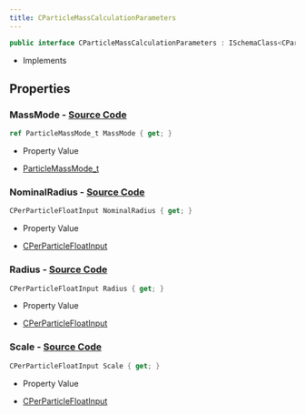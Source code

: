 ```yaml
---
title: CParticleMassCalculationParameters
---
```


```csharp
public interface CParticleMassCalculationParameters : ISchemaClass<CParticleMassCalculationParameters>, ISchemaField, ISchemaClass, INativeHandle
```

- Implements

## Properties

### **MassMode** - [Source Code](https://github.com/swiftly-solution/swiftlys2/blob/main/managed/src/SwiftlyS2.Generated/Schemas/Interfaces/CParticleMassCalculationParameters.cs#L16)

```csharp
ref ParticleMassMode_t MassMode { get; }
```

- Property Value

- [ParticleMassMode_t](/docs/api/shared/schemadefinitions/particlemassmode_t)

### **NominalRadius** - [Source Code](https://github.com/swiftly-solution/swiftlys2/blob/main/managed/src/SwiftlyS2.Generated/Schemas/Interfaces/CParticleMassCalculationParameters.cs#L20)

```csharp
CPerParticleFloatInput NominalRadius { get; }
```

- Property Value

- [CPerParticleFloatInput](/docs/api/shared/schemadefinitions/cperparticlefloatinput)

### **Radius** - [Source Code](https://github.com/swiftly-solution/swiftlys2/blob/main/managed/src/SwiftlyS2.Generated/Schemas/Interfaces/CParticleMassCalculationParameters.cs#L18)

```csharp
CPerParticleFloatInput Radius { get; }
```

- Property Value

- [CPerParticleFloatInput](/docs/api/shared/schemadefinitions/cperparticlefloatinput)

### **Scale** - [Source Code](https://github.com/swiftly-solution/swiftlys2/blob/main/managed/src/SwiftlyS2.Generated/Schemas/Interfaces/CParticleMassCalculationParameters.cs#L22)

```csharp
CPerParticleFloatInput Scale { get; }
```

- Property Value

- [CPerParticleFloatInput](/docs/api/shared/schemadefinitions/cperparticlefloatinput)

